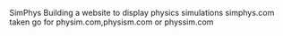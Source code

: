 SimPhys 
Building a website to display physics simulations
simphys.com taken
 go for physim.com,physism.com or physsim.com
